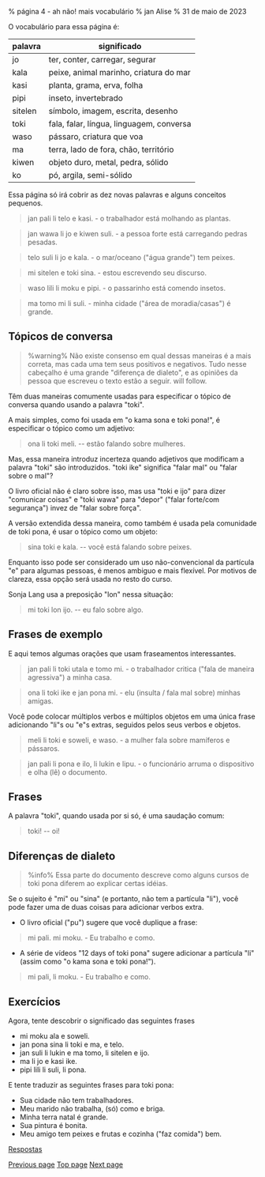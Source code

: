 % página 4 - ah não! mais vocabulário
% jan Alise
% 31 de maio de 2023

O vocabulário para essa página é:

| palavra | significado                              |
|---------|------------------------------------------|
| jo      | ter, conter, carregar, segurar           |
| kala    | peixe, animal marinho, criatura do mar   |
| kasi    | planta, grama, erva, folha               |
| pipi    | inseto, invertebrado                     |
| sitelen | símbolo, imagem, escrita, desenho        |
| toki    | fala, falar, língua, linguagem, conversa |
| waso    | pássaro, criatura que voa                |
| ma      | terra, lado de fora, chão, território    |
| kiwen   | objeto duro, metal, pedra, sólido        |
| ko      | pó, argila, semi-sólido                  |

Essa página só irá cobrir as dez novas palavras e alguns conceitos pequenos.

> jan pali li telo e kasi. - o trabalhador está molhando as plantas.

> jan wawa li jo e kiwen suli. - a pessoa forte está carregando pedras pesadas.

> telo suli li jo e kala. - o mar/oceano ("água grande") tem peixes.

> mi sitelen e toki sina. - estou escrevendo seu discurso.

> waso lili li moku e pipi. - o passarinho está comendo insetos.

> ma tomo mi li suli. - minha cidade ("área de moradia/casas") é grande.

## Tópicos de conversa

> %warning%
> Não existe consenso em qual dessas maneiras é a mais correta, mas cada uma
> tem seus positivos e negativos. Tudo nesse cabeçalho é uma grande "diferença
> de dialeto", e as opiniões da pessoa que escreveu o texto estão a seguir.
> will follow.

Têm duas maneiras comumente usadas para especificar o tópico de conversa quando
usando a palavra "toki".

A mais simples, como foi usada em "o kama sona e toki pona!", é especificar o
tópico como um adjetivo:

> ona li toki meli. -- estão falando sobre mulheres.

Mas, essa maneira introduz incerteza quando adjetivos que modificam a palavra
"toki" são introduzidos. "toki ike" significa "falar mal" ou "falar sobre o
mal"?

O livro oficial não é claro sobre isso, mas usa "toki e ijo" para dizer
"comunicar coisas" e "toki wawa" para "depor" ("falar forte/com segurança")
invez de "falar sobre força".

A versão extendida dessa maneira, como também é usada pela comunidade de toki
pona, é usar o tópico como um objeto:

> sina toki e kala. -- você está falando sobre peixes.

Enquanto isso pode ser considerado um uso não-convencional da partícula "e"
para algumas pessoas, é menos ambiguo e mais flexível. Por motivos de clareza,
essa opção será usada no resto do curso.

Sonja Lang usa a preposição "lon" nessa situação:

> mi toki lon ijo. -- eu falo sobre algo.

## Frases de exemplo

E aqui temos algumas orações que usam fraseamentos interessantes.

> jan pali li toki utala e tomo mi. - o trabalhador critica ("fala de maneira
> agressiva") a minha casa.

> ona li toki ike e jan pona mi. - elu (insulta / fala mal sobre) minhas amigas.

Você pode colocar múltiplos verbos e múltiplos objetos em uma única frase
adicionando "li"s ou "e"s extras, seguidos pelos seus verbos e objetos.

> meli li toki e soweli, e waso. - a mulher fala sobre mamíferos e pássaros.

> jan pali li pona e ilo, li lukin e lipu. - o funcionário arruma o dispositivo
> e olha (lê) o documento.

## Frases

A palavra "toki", quando usada por si só, é uma saudação comum:

> toki! -- oi!

## Diferenças de dialeto

> %info%
> Essa parte do documento descreve como alguns cursos de toki pona diferem ao
> explicar certas idéias.

Se o sujeito é "mi" ou "sina" (e portanto, não tem a partícula "li"), você pode
fazer uma de duas coisas para adicionar verbos extra.

* O livro oficial ("pu") sugere que você duplique a frase:

> mi pali. mi moku. - Eu trabalho e como.

* A série de vídeos "12 days of toki pona" sugere adicionar a partícula "li" 
  (assim como "o kama sona e toki pona!").

> mi pali, li moku. - Eu trabalho e como.

## Exercícios

Agora, tente descobrir o significado das seguintes frases

* mi moku ala e soweli.
* jan pona sina li toki e ma, e telo.
* jan suli li lukin e ma tomo, li sitelen e ijo.
* ma li jo e kasi ike.
* pipi lili li suli, li pona.

E tente traduzir as seguintes frases para toki pona:

* Sua cidade não tem trabalhadores.
* Meu marido não trabalha, (só) como e briga.
* Minha terra natal é grande.
* Sua pintura é bonita.
* Meu amigo tem peixes e frutas e cozinha ("faz comida") bem.

[Respostas](answers.html#p4)

[Previous page](3.html) [Top page](index.html) [Next page](5.html)
